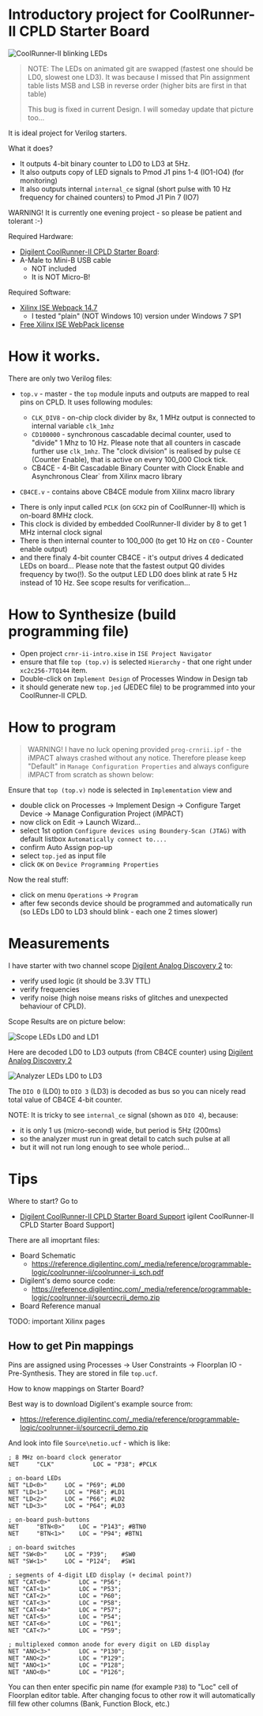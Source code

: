 # Introductory project for CoolRunner-II CPLD Starter Board

![CoolRunner-II blinking LEDs](https://raw.githubusercontent.com/hpaluch/crnr-ii-intro/master/assets/coolrunner-ii-in-action.gif)

> NOTE: The LEDs on animated git are swapped (fastest one should be LD0,
> slowest one LD3). It was because I missed that Pin assignment
> table lists MSB and LSB in reverse order (higher bits are first
> in that table)
>
> This bug is fixed in current Design. I will someday update that picture
> too...

It is ideal project for Verilog starters.

What it does?
- It outputs 4-bit binary counter to LD0 to LD3 at 5Hz.
- It also outputs copy of LED signals to Pmod J1 pins 1-4 (IO1-IO4)
  (for monitoring)
- It also outputs internal `internal_ce` signal 
  (short pulse with 10 Hz frequency for chained counters) to
  Pmod J1 Pin 7 (IO7)

WARNING! It is currently one evening project - so please
be patient and tolerant :-)

Required Hardware:

* [Digilent CoolRunner-II CPLD Starter Board][Digilent CoolRunner-II CPLD Starter Board]:
* A-Male to Mini-B USB cable
  - NOT included
  - It is NOT Micro-B!

Required Software:
* [Xilinx ISE Webpack 14.7][Xilinx ISE Webpack 14.7]
  - I tested "plain" (NOT Windows 10) version under Windows 7 SP1
* [Free Xilinx ISE WebPack license][Free Xilinx ISE WebPack license]

# How it works.

There are only two Verilog files:
- `top.v` - master - the `top` module inputs and outputs are mapped
  to real pins on CPLD. It uses following modules:
  - `CLK_DIV8` - on-chip clock divider by 8x, 1 MHz output is connected
     to internal variable `clk_1mhz`
  - `CD100000` - synchronous cascadable decimal counter, used to
     "divide" 1 Mhz to 10 Hz. Please note that all counters in cascade
     further use `clk_1mhz`. The "clock division" is realised by
     pulse `CE` (Counter Enable), that is active on every 100_000 Clock
     tick.
   - CB4CE - 4-Bit Cascadable Binary Counter with Clock Enable and Asynchronous Clear` from Xilinx macro library

-  `CB4CE.v` - contains above CB4CE module from Xilinx macro library


* There is only input called `PCLK` (on `GCK2` pin of CoolRunner-II)
  which is on-board 8MHz clock.
* This clock is divided by embedded CoolRunner-II divider by 8 to get
  1 MHz internal clock signal 
* There is then internal counter to 100_000 (to get 10 Hz on `CEO` - Counter
  enable output)
* and there finaly 4-bit counter CB4CE - it's output drives 4 dedicated
  LEDs on board... Please note that the fastest output Q0 divides frequency
  by two(!). So the output LED LD0 does blink at rate 5 Hz instead of 10 Hz.
  See scope results for verification...

# How to Synthesize (build programming file)

* Open project `crnr-ii-intro.xise` in `ISE Project Navigator`
* ensure that file `top (top.v)` is selected `Hierarchy` - that
  one right under `xc2c256-7TQ144` item.
* Double-click on `Implement Design` of Processes Window in Design tab
* it should generate new `top.jed` (JEDEC file) to be programmed
  into your CoolRunner-II CPLD.

# How to program

> WARNING! I have no luck opening provided `prog-crnrii.ipf` - the
> iMPACT always crashed without any notice. Therefore please keep
> "Default" in `Manage Configuration Properties` and always
> configure iMPACT from scratch as shown below:

Ensure that `top (top.v)` node is selected in `Implementation` view and
* double click on Processes -> Implement Design -> Configure Target
  Device -> Manage Configuration Project (iMPACT)
* now click on Edit -> Launch Wizard...
* select 1st option `Configure devices using Boundery-Scan (JTAG)`
  with default listbox `Automatically connect to....`
* confirm Auto Assign pop-up
* select `top.jed` as input file
* click `OK` on `Device Programming Properties`

Now the real stuff:
* click on menu `Operations` -> `Program`
* after few seconds device should be programmed and automatically run
  (so LEDs LD0 to LD3 should blink - each one 2 times slower)

# Measurements

I have starter with two channel
scope [Digilent Analog Discovery 2][Digilent Analog Discovery 2]
to:
- verify used logic (it should be 3.3V TTL)
- verify frequencies
- verify noise (high noise means risks of glitches and unexpected
  behaviour of CPLD).

Scope Results are on picture below:

![Scope LEDs LD0 and LD1](https://raw.githubusercontent.com/hpaluch/crnr-ii-intro/master/assets/scope-ld0-ld1.png)

Here are decoded LD0 to LD3 outputs (from CB4CE counter)
using [Digilent Analog Discovery 2][Digilent Analog Discovery 2]


![Analyzer LEDs LD0 to LD3](https://raw.githubusercontent.com/hpaluch/crnr-ii-intro/master/assets/analyzer-ld0-ld3.png)

The `DIO 0` (LD0) to `DIO 3` (LD3) is decoded as bus so you can nicely read
total value of CB4CE 4-bit counter.

NOTE: It is tricky to see `internal_ce` signal (shown as `DIO 4`), because:
- it is only 1 us (micro-second) wide, but period is 5Hz (200ms)
- so the analyzer must run in great detail to catch such pulse at all
- but it will not run long enough to see whole period...


# Tips

Where to start? Go to
 - [Digilent CoolRunner-II CPLD Starter Board Support]
igilent CoolRunner-II CPLD Starter Board Support]

There are all imoprtant files:
- Board Schematic
  - https://reference.digilentinc.com/_media/reference/programmable-logic/coolrunner-ii/coolrunner-ii_sch.pdf
- Digilent's demo source code:
  - https://reference.digilentinc.com/_media/reference/programmable-logic/coolrunner-ii/sourcecrii_demo.zip
 - Board Reference manual

TODO: important Xilinx pages

## How to get Pin mappings

Pins are assigned using Processes -> User Constraints -> Floorplan
IO - Pre-Synthesis. They are stored in file `top.ucf`.

How to know mappings on Starter Board?

Best way is to download Digilent's example source from:
- https://reference.digilentinc.com/_media/reference/programmable-logic/coolrunner-ii/sourcecrii_demo.zip

And look into file `Source\netio.ucf` - which is like:

```
; 8 MHz on-board clock generator
NET 	"CLK"			LOC = "P38"; #PCLK

; on-board LEDs
NET	"LD<0>"		LOC = "P69"; #LD0
NET	"LD<1>"		LOC = "P68"; #LD1
NET	"LD<2>"		LOC = "P66"; #LD2
NET	"LD<3>"		LOC = "P64"; #LD3

; on-board push-buttons
NET 	"BTN<0>" 	LOC = "P143"; #BTN0
NET 	"BTN<1>" 	LOC = "P94"; #BTN1

; on-board switches
NET	"SW<0>"		LOC = "P39";	#SW0
NET	"SW<1>"		LOC = "P124";	#SW1

; segments of 4-digit LED display (+ decimal point?)
NET	"CAT<0>"		LOC = "P56";
NET	"CAT<1>"		LOC = "P53";
NET	"CAT<2>"		LOC = "P60";
NET	"CAT<3>"		LOC = "P58";
NET	"CAT<4>"		LOC = "P57";
NET	"CAT<5>"		LOC = "P54";
NET	"CAT<6>"		LOC = "P61";
NET	"CAT<7>"		LOC = "P59";

; multiplexed common anode for every digit on LED display
NET	"ANO<3>"		LOC = "P130";
NET	"ANO<2>"		LOC = "P129";
NET	"ANO<1>"		LOC = "P128";
NET	"ANO<0>"		LOC = "P126";
```

You can then  enter specific pin name (for example `P38`)
to "Loc" cell of Floorplan editor table. After changing focus
to other row it will automatically fill few other columns (Bank, Function
Block, etc.)

[Free Xilinx ISE WebPack license]: https://www.xilinx.com/support/licensing_solution_center.html
[Xilinx ISE Webpack 14.7]: https://www.xilinx.com/support/download/index.html/content/xilinx/en/downloadNav/vivado-design-tools/archive-ise.html
[Digilent CoolRunner-II CPLD Starter Board]: https://store.digilentinc.com/coolrunner-ii-cpld-starter-board-limited-time/
[Digilent CoolRunner-II CPLD Starter Board Support]: https://reference.digilentinc.com/reference/programmable-logic/coolrunner-ii/start?redirect=1
[Digilent Analog Discovery 2]: https://store.digilentinc.com/analog-discovery-2-100msps-usb-oscilloscope-logic-analyzer-and-variable-power-supply/
